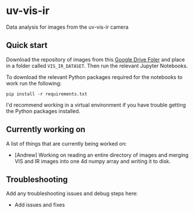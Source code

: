 # uv-vis-ir
Data analysis for images from the uv-vis-ir camera

## Quick start
Download the repository of images from this [Google Drive Foler](https://drive.google.com/drive/folders/1ID0S1DbNHXsJww9g15v8_qBL540pODlu?usp=sharing) and place in a folder called `VIS_IR_DATASET`. Then run the relevant Jupyter Notebooks.

To download the relevant Python packages required for the notebooks to work run the following:
```
pip install -r requirements.txt
```
I'd recommend working in a virtual environment if you have trouble getting the Python packages installed.

## Currently working on
A list of things that are currently being worked on:
- [Andrew] Working on reading an entire directory of images and merging VIS and IR images into one 4d numpy array and writing it to disk.

## Troubleshooting
Add any troubleshooting issues and debug steps here:
- Add issues and fixes

